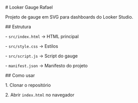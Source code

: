 \# Looker Gauge Rafael



Projeto de gauge em SVG para dashboards do Looker Studio.



\## Estrutura



\- `src/index.html` → HTML principal

\- `src/style.css` → Estilos

\- `src/script.js` → Script do gauge

\- `manifest.json` → Manifesto do projeto



\## Como usar



1\. Clonar o repositório

2\. Abrir `index.html` no navegador



